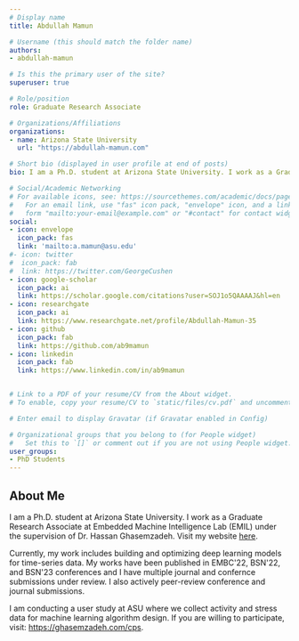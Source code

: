 ```yaml
---
# Display name
title: Abdullah Mamun

# Username (this should match the folder name)
authors:
- abdullah-mamun

# Is this the primary user of the site?
superuser: true

# Role/position
role: Graduate Research Associate

# Organizations/Affiliations
organizations:
- name: Arizona State University
  url: "https://abdullah-mamun.com"

# Short bio (displayed in user profile at end of posts)
bio: I am a Ph.D. student at Arizona State University. I work as a Graduate Research Associate at Embedded Machine Intelligence Lab (EMIL) under the supervision of Dr. Hassan Ghasemzadeh.

# Social/Academic Networking
# For available icons, see: https://sourcethemes.com/academic/docs/page-builder/#icons
#   For an email link, use "fas" icon pack, "envelope" icon, and a link in the
#   form "mailto:your-email@example.com" or "#contact" for contact widget.
social:
- icon: envelope
  icon_pack: fas
  link: 'mailto:a.mamun@asu.edu'
#- icon: twitter
#  icon_pack: fab
#  link: https://twitter.com/GeorgeCushen
- icon: google-scholar  
  icon_pack: ai
  link: https://scholar.google.com/citations?user=SOJ1o5QAAAAJ&hl=en
- icon: researchgate
  icon_pack: ai
  link: https://www.researchgate.net/profile/Abdullah-Mamun-35
- icon: github
  icon_pack: fab
  link: https://github.com/ab9mamun
- icon: linkedin
  icon_pack: fab
  link: https://www.linkedin.com/in/ab9mamun


# Link to a PDF of your resume/CV from the About widget.
# To enable, copy your resume/CV to `static/files/cv.pdf` and uncomment the lines below.  

# Enter email to display Gravatar (if Gravatar enabled in Config)

# Organizational groups that you belong to (for People widget)
#   Set this to `[]` or comment out if you are not using People widget.
user_groups:
- PhD Students
---
```

## About Me
I am a Ph.D. student at Arizona State University. I work as a Graduate Research Associate at Embedded Machine Intelligence Lab (EMIL) under the supervision of Dr. Hassan Ghasemzadeh. Visit my website <a href="https://abdullah-mamun.com">here</a>.

Currently, my work includes building and optimizing deep learning models for time-series data. My works have been published in EMBC'22, BSN'22, and BSN'23 conferences and I have multiple journal and confernce submissions under review. I also actively peer-review conference and journal submissions.

I am conducting a user study at ASU where we collect activity and stress data for machine learning algorithm design. If you are willing to participate, visit: <a href="https://ghasemzadeh.com/cps">https://ghasemzadeh.com/cps</a>.


